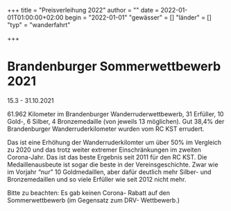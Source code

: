 +++
title = "Preisverleihung 2022"
author = ""
date = 2022-01-01T01:00:00+02:00
begin = "2022-01-01"
"gewässer" = []
"länder" = []
"typ" = "wanderfahrt"

+++

# Brandenburger Sommerwettbewerb 2021


15.3 - 31.10.2021

61.962 Kilometer im Brandenburger Wanderruderwettbewerb, 31 Erfüller, 10 Gold-, 6 Silber, 4 Bronzemedaille (von jeweils 13 möglichen). Gut 38,4% der Brandenburger Wanderruderkilometer wurden vom RC KST errudert.

Das ist eine Erhöhung der Wanderruderkilomter um über 50% im Vergleich zu 2020 und das trotz weiter extremer Einschränkungen im zweiten Corona-Jahr. Das ist das beste Ergebnis seit 2011 für den RC KST. Die Medaillenausbeute ist sogar die beste in der Vereinsgeschichte. Zwar wie im Vorjahr “nur” 10 Goldmedaillen, aber dafür deutlich mehr Silber- und Bronzemedaillen und so viele Erfüller wie seit 2012 nicht mehr.

Bitte zu beachten: Es gab keinen Corona- Rabatt auf den Sommerwettbewerb (im Gegensatz zum DRV- Wettbewerb.)